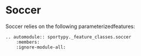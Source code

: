 # Soccer

Soccer relies on the following parameterizedfeatures:

```{eval-rst}
.. automodule:: sportypy._feature_classes.soccer
    :members:
    :ignore-module-all:
```
